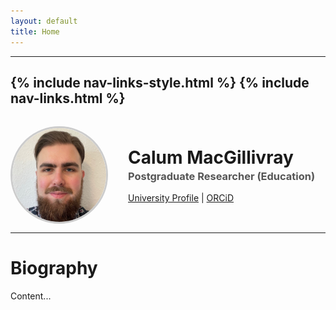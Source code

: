 ```yaml
---
layout: default
title: Home
---
```

---
{% include nav-links-style.html %}
{% include nav-links.html %}
---

<div style="display: flex; align-items: center; gap: 2rem; flex-wrap: wrap; margin-top: 2rem;">
  <!-- Profile Image -->
  <img src="/assets/images/profile.jpg" alt="Profile Photo" style="width: 150px; height: 150px; object-fit: cover; border-radius: 50%; border: 3px solid #ccc;">

  <!-- Text Section -->
  <div>
    <h1 style="margin: 0;">Calum MacGillivray</h1>
    <h3 style="margin: 0.2em 0 1em; color: #555;">Postgraduate Researcher (Education)</h3>
    <p style="margin: 0;">
      <a href="https://discovery.dundee.ac.uk/en/persons/calum-macgillivray" target="_blank">University Profile</a> |
      <a href="https://orcid.org/0009-0001-2871-6735" target="_blank">ORCiD</a>
    </p>
  </div>
</div>


---

# Biography

Content...
